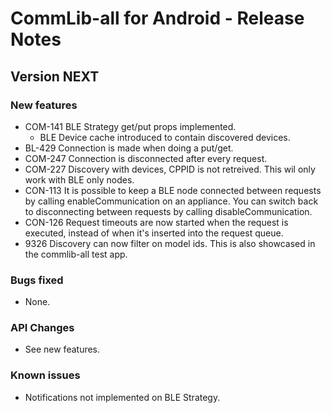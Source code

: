 CommLib-all for Android - Release Notes
=======================================

Version NEXT
-------------
### New features
* COM-141 BLE Strategy get/put props implemented.
    - BLE Device cache introduced to contain discovered devices.
* BL-429 Connection is made when doing a put/get.
* COM-247 Connection is disconnected after every request.
* COM-227 Discovery with devices, CPPID is not retreived.
    This wil only work with BLE only nodes.
* CON-113 It is possible to keep a BLE node connected between requests
    by calling enableCommunication on an appliance. You can switch back
    to disconnecting between requests by calling disableCommunication.
* CON-126 Request timeouts are now started when the request is executed, instead of when it's inserted into the request queue.
* 9326 Discovery can now filter on model ids. This is also showcased in the commlib-all test app.


### Bugs fixed
* None.

### API Changes
* See new features.

### Known issues
* Notifications not implemented on BLE Strategy.
